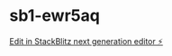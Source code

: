 # sb1-ewr5aq

[Edit in StackBlitz next generation editor ⚡️](https://stackblitz.com/~/github.com/shadownrx/sb1-ewr5aq)